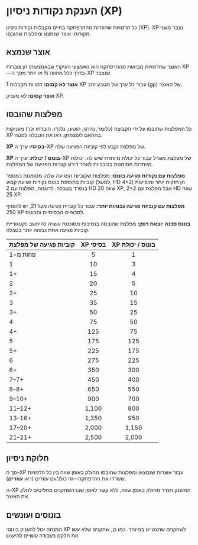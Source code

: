 # הענקת נקודות ניסיון (XP)

כל הדמויות שחוזרות מההרפתקה בחיים מקבלות נקודות ניסיון (XP). XP נצבר משני מקורות: אוצר שנמצא ומפלצות שהובסו.

## אוצר שנמצא

האוצר שהדמויות מביאות מההרפתקה הוא האמצעי העיקרי שבאמצעותו הן צוברות XP—בדרך כלל מהווה ¾ או יותר מסך ה-XP שנצבר.

**אוצר לא קסום:** דמויות מקבלות 1 XP עבור כל ערך של מטבע זהב (gp) של האוצר.

**אוצר קסום:** לא מעניק XP.

## מפלצות שהובסו

כל המפלצות שהובסו על ידי הקבוצה (כלומר, נהרגו, הוטעו, נלכדו, הוברחו וכו') מעניקות XP בהתאם לעוצמתן. ראו את הטבלה למטה.

**XP בסיסי:** ערך ה-XP של מפלצת נקבע לפי קוביות הפגיעה שלה.

**XP בונוס / יכולת:** ערך ה-XP של מפלצת מוגדל עבור כל יכולת מיוחדת שיש לה. יכולות מיוחדות מסומנות בכוכביות לאחר דירוג קוביות הפגיעה של המפלצת.

**מפלצות עם נקודות פגיעה בונוס:** מפלצות שקוביות הפגיעה שלהן מסומנות כמספר קוביות בתוספת בונוס נקודות פגיעה קבוע (למשל, HD 4+2) הן חזקות יותר ומופיעות בנפרד בטבלה. לדוגמה, מפלצת עם 2 HD שווה 20 XP, אבל מפלצת עם 2+2 HD שווה 25 XP.

**מפלצות עם קוביות פגיעה גבוהות יותר:** עבור כל קוביית פגיעה מעל 21, יש להוסיף 250 XP לסכומים הבסיסיים והבונוס.

**בונוס סכנה יוצאת דופן:** מפלצת שהובסה בנסיבות מסוכנות עשויה להיחשב כקטגוריית קוביות פגיעה אחת גבוהה יותר בטבלה.

| קוביות פגיעה של מפלצת | XP בסיסי | XP בונוס / יכולת |
| :--------------------- | :------: | :--------------: |
| פחות מ-1              |    5     |        1         |
| 1                     |   10     |        3         |
| 1+                    |   15     |        4         |
| 2                     |   20     |        5         |
| 2+                    |   25     |        10        |
| 3                     |   35     |        15        |
| 3+                    |   50     |        25        |
| 4                     |   75     |        50        |
| 4+                    |   125    |        75        |
| 5                     |   175    |       125        |
| 5+                    |   225    |       175        |
| 6                     |   275    |       225        |
| 6+                    |   350    |       300        |
| 7–7+                  |   450    |       400        |
| 8–8+                  |   650    |       550        |
| 9–10+                 |   900    |       700        |
| 11–12+                |  1,100   |       800        |
| 13–16+                |  1,350   |       950        |
| 17–20+                |  2,000   |      1,150       |
| 21–21+                |  2,500   |      2,000       |

## חלוקת ניסיון

סך ה-XP עבור אוצרות שנמצאו ומפלצות שהובסו מחולק באופן שווה בין כל הדמויות ששרדו את ההרפתקה—זה כולל גם עוזרים (ראו ***עוזרים***).

ה-XP המוענק תמיד מחולק באופן שווה, ללא קשר לאופן שבו השחקנים מחליטים לחלק את האוצר.

## בונוסים ועונשים

המנחה יכול להעניק בונוסי XP לשחקנים שהצטיינו במיוחד. כמו כן, שחקנים שלא עשו את חלקם בעבודה עשויים להיענש.